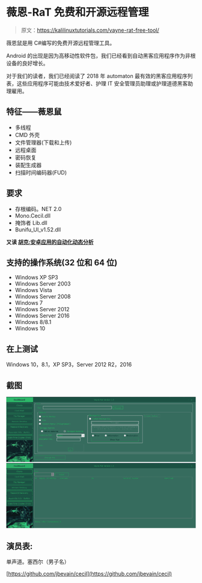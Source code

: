 # 薇恩-RaT 免费和开源远程管理

> 原文：<https://kalilinuxtutorials.com/vayne-rat-free-tool/>

薇恩鼠是用 C#编写的免费开源远程管理工具。

Android 的出现是因为高移动性软件包，我们已经看到自动黑客应用程序作为非根设备的良好增长。

对于我们的读者，我们已经阅读了 2018 年 automaton 最有效的黑客应用程序列表，这些应用程序可能由技术爱好者、护理 IT 安全管理员助理或护理道德黑客助理雇用。

## **特征——薇恩鼠**

*   多线程
*   CMD 外壳
*   文件管理器(下载和上传)
*   远程桌面
*   密码恢复
*   装配生成器
*   扫描时间编码器(FUD)

## **要求**

*   存根编码。NET 2.0
*   Mono.Cecil.dll
*   掩饰者 Lib.dll
*   Bunifu_UI_v1.52.dll

**又读 [胡克:安卓应用的自动化动态分析](http://kalilinuxtutorials.com/hooker/)**

## **支持的操作系统(32 位和 64 位)**

*   Windows XP SP3
*   Windows Server 2003
*   Windows Vista
*   Windows Server 2008
*   Windows 7
*   Windows Server 2012
*   Windows Server 2016
*   Windows 8/8.1
*   Windows 10

## **在**上测试

Windows 10，8.1，XP SP3，Server 2012 R2，2016

## **截图**

![](img//d85b9cc7ce2db8a2443dcfd4d6007572.png)![](img//8781b0f50316b80887b599e2fd0711c8.png)

## **演员表:**

单声道。塞西尔（男子名）

[https://github.com/jbevain/cecil](https://github.com/jbevain/cecil)
